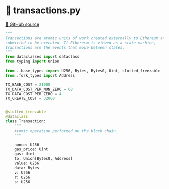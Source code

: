 # 🐍 transactions.py

[🐙 GitHub source](https://github.com/ethereum/execution-specs/blob/c5415056a4a7066906f67c203ec5364a9de8e017/src/ethereum/spurious_dragon/transactions.py)

```python
"""
Transactions are atomic units of work created externally to Ethereum and
submitted to be executed. If Ethereum is viewed as a state machine,
transactions are the events that move between states.
"""
from dataclasses import dataclass
from typing import Union

from ..base_types import U256, Bytes, Bytes0, Uint, slotted_freezable
from .fork_types import Address

TX_BASE_COST = 21000
TX_DATA_COST_PER_NON_ZERO = 68
TX_DATA_COST_PER_ZERO = 4
TX_CREATE_COST = 32000


@slotted_freezable
@dataclass
class Transaction:
    """
    Atomic operation performed on the block chain.
    """

    nonce: U256
    gas_price: Uint
    gas: Uint
    to: Union[Bytes0, Address]
    value: U256
    data: Bytes
    v: U256
    r: U256
    s: U256
```

